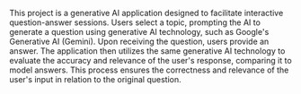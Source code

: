 This project is a generative AI application designed to facilitate interactive question-answer sessions. Users select a topic, prompting the AI to generate a question using generative AI technology, such as Google's Generative AI (Gemini). Upon receiving the question, users provide an answer. The application then utilizes the same generative AI technology to evaluate the accuracy and relevance of the user's response, comparing it to model answers. This process ensures the correctness and relevance of the user's input in relation to the original question.
